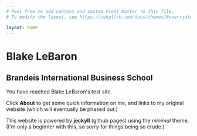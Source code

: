 ```yaml
---
# Feel free to add content and custom Front Matter to this file.
# To modify the layout, see https://jekyllrb.com/docs/themes/#overriding-theme-defaults

layout: home
---
```


<h1> Blake LeBaron </h1>
<h2> Brandeis International Business School </h2>

You have reached Blake LeBaron's test site.

Click **About** to get some quick information on me, and links to my original website (which will eventually be phased out.)

This website is powered by **jeckyll** (github pages) using the *minimal* theme.  (I'm only a beginner with this, so sorry 
for things being so crude.)

